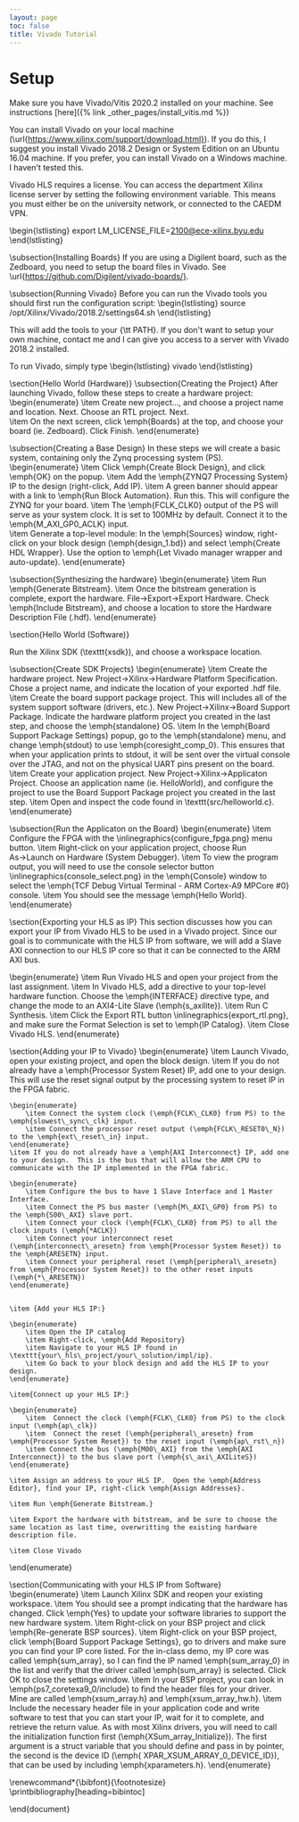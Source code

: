 ```yaml
---
layout: page
toc: false
title: Vivado Tutorial
---
```


# Setup

Make sure you have Vivado/Vitis 2020.2 installed on your machine.  See instructions [here]({% link _other_pages/install_vitis.md %})

You can install Vivado on your local machine (\url{https://www.xilinx.com/support/download.html}).  If you do this, I suggest you install Vivado 2018.2 Design or System Edition on an Ubuntu 16.04 machine.  If you prefer, you can install Vivado on a Windows machine.  I haven't tested this.  

Vivado HLS requires a license.  You can access the department Xilinx license server by setting the following environment variable.  This means you must either be on the university network, or connected to the CAEDM VPN.

\begin{lstlisting}
export LM_LICENSE_FILE=2100@ece-xilinx.byu.edu
\end{lstlisting}

\subsection{Installing Boards}
If you are using a Digilent board, such as the Zedboard, you need to setup the board files in Vivado.  See \url{https://github.com/Digilent/vivado-boards/}.

\subsection{Running Vivado}
Before you can run the Vivado tools you should first run the configuration script:
\begin{lstlisting}
source /opt/Xilinx/Vivado/2018.2/settings64.sh
\end{lstlisting}

This will add the tools to your {\tt PATH}.  If you don't want to setup your own machine, contact me and I can give you access to a server with Vivado 2018.2 installed.

To run Vivado, simply type
\begin{lstlisting}
vivado
\end{lstlisting}


\section{Hello World (Hardware)}
\subsection{Creating the Project}
After launching Vivado, follow these steps to create a hardware project:
\begin{enumerate}
\item Create new project..., and choose a project name and location.  Next.  Choose an RTL project. Next.  
\item On the next screen, click \emph{Boards} at the top, and choose your board (ie. Zedboard).  Click Finish.
\end{enumerate}

\subsection{Creating a Base Design}
In these steps we will create a basic system, containing only the Zynq processing system (PS).
\begin{enumerate}
	\item Click \emph{Create Block Design}, and click \emph{OK} on the popup.
	\item Add the \emph{ZYNQ7 Processing System} IP to the design (right-click, Add IP).
	\item A green banner should appear with a link to \emph{Run Block Automation}.  Run this. This will configure the ZYNQ for your board.
	\item The \emph{FCLK\_CLK0} output of the PS will serve as your system clock.  It is set to 100MHz by default.  Connect it to the \emph{M\_AXI\_GP0\_ACLK} input.	
	\item Generate a top-level module: In the \emph{Sources} window, right-click on your block design (\emph{design\_1.bd}) and select \emph{Create HDL Wrapper}. Use the option to \emph{Let Vivado manager wrapper and auto-update}.
\end{enumerate}

\subsection{Synthesizing the hardware}
\begin{enumerate}
	\item Run \emph{Generate Bitstream}.
	\item Once the bitstream generation is complete, export the hardware.  File$\rightarrow$Export$\rightarrow$Export Hardware.  Check \emph{Include Bitstream}, and choose a location to store the Hardware Description File (.hdf). 
\end{enumerate}


\section{Hello World (Software)}

Run the Xilinx SDK (\texttt{xsdk}), and choose a workspace location.

\subsection{Create SDK Projects}
\begin{enumerate}
	\item Create the hardware project.  New Project$\rightarrow$Xilinx$\rightarrow$Hardware Platform Specification.  Chose a project name, and indicate the location of your exported .hdf file.
	\item Create the board support package project.  This will includes all of the system support software (drivers, etc.).  New Project$\rightarrow$Xilinx$\rightarrow$Board Support Package.  Indicate the hardware platform project you created in the last step, and choose the \emph{standalone} OS. 
	\item In the \emph{Board Support Package Settings} popup, go to the \emph{standalone} menu, and change \emph{stdout} to use \emph{coresight\_comp\_0}.  This ensures that when your application prints to stdout, it will be sent over the virtual console over the JTAG, and not on the physical UART pins present on the board.  
	\item Create your application project.  New Project$\rightarrow$Xilinx$\rightarrow$Applicaton Project.  Choose an application name (ie. HelloWorld), and configure the project to use the Board Support Package project you created in the last step.
	\item Open and inspect the code found in \texttt{src/helloworld.c}.
\end{enumerate}

\subsection{Run the Applicaton on the Board}
\begin{enumerate}
	\item Configure the FPGA with the \inlinegraphics{configure_fpga.png} menu button.
	\item Right-click on your application project, choose Run As$\rightarrow$Launch on Hardware (System Debugger).
	\item To view the program output, you will need to use the console selector button \inlinegraphics{console_select.png} in the \emph{Console} window to select the \emph{TCF Debug Virtual Terminal - ARM Cortex-A9 MPCore \#0} console.
	\item You should see the message \emph{Hello World}.
\end{enumerate}


\section{Exporting your HLS as IP}
This section discusses how you can export your IP from Vivado HLS to be used in a Vivado project.  Since our goal is to communicate with the HLS IP from software, we will add a Slave AXI connection to our HLS IP core so that it can be connected to the ARM AXI bus.

\begin{enumerate}
	\item Run Vivado HLS and open your project from the last assignment.
	\item In Vivado HLS, add a directive to your top-level hardware function.  Choose the \emph{INTERFACE} directive type, and change the mode to an AXI4-Lite Slave (\emph{s\_axilite}).
	\item Run C Synthesis.
	\item Click the Export RTL button \inlinegraphics{export_rtl.png}, and make sure the Format Selection is set to \emph{IP Catalog}.
	\item Close Vivado HLS.
\end{enumerate}

\section{Adding your IP to Vivado}
\begin{enumerate}
	\item Launch Vivado, open your existing project, and open the block design.
	\item If you do not already have a \emph{Processor System Reset} IP, add one to your design.  This will use the reset signal output by the processing system to reset IP in the FPGA fabric.  
	
	\begin{enumerate}
		\item Connect the system clock (\emph{FCLK\_CLK0} from PS) to the \emph{slowest\_sync\_clk} input.
		\item Connect the processor reset output (\emph{FCLK\_RESET0\_N}) to the \emph{ext\_reset\_in} input.		
	\end{enumerate}
	\item If you do not already have a \emph{AXI Interconnect} IP, add one to your design.  This is the bus that will allow the ARM CPU to communicate with the IP implemented in the FPGA fabric.
	
	\begin{enumerate}
		\item Configure the bus to have 1 Slave Interface and 1 Master Interface.
		\item Connect the PS bus master (\emph{M\_AXI\_GP0} from PS) to the \emph{S00\_AXI} slave port.
		\item Connect your clock (\emph{FCLK\_CLK0} from PS) to all the clock inputs (\emph{*ACLK})
		\item Connect your interconnect reset (\emph{interconnect\_aresetn} from \emph{Processor System Reset}) to the \emph{ARESETN} input.
		\item Connect your peripheral reset (\emph{peripheral\_aresetn} from \emph{Processor System Reset}) to the other reset inputs (\emph{*\_ARESETN})
	\end{enumerate}


	\item {Add your HLS IP:}
	
	\begin{enumerate}
		\item Open the IP catalog
		\item Right-click, \emph{Add Repository}
		\item Navigate to your HLS IP found in \texttt{your\_hls\_project/your\_solution/impl/ip}.
		\item Go back to your block design and add the HLS IP to your design.
	\end{enumerate}
	
	\item{Connect up your HLS IP:}
	
	\begin{enumerate}
		\item  Connect the clock (\emph{FCLK\_CLK0} from PS) to the clock input (\emph{ap\_clk})
		\item  Connect the reset (\emph{peripheral\_aresetn} from \emph{Processor System Reset}) to the reset input (\emph{ap\_rst\_n})
		\item Connect the bus (\emph{M00\_AXI} from the \emph{AXI Interconnect}) to the bus slave port (\emph{s\_axi\_AXILiteS})
	\end{enumerate}
	
	\item Assign an address to your HLS IP.  Open the \emph{Address Editor}, find your IP, right-click \emph{Assign Addresses}.
	
	\item Run \emph{Generate Bitstream.}
	
	\item Export the hardware with bitstream, and be sure to choose the same location as last time, overwritting the existing hardware description file.

	\item Close Vivado
\end{enumerate}


\section{Communicating with your HLS IP from Software}
\begin{enumerate}
	\item Launch Xilinx SDK and reopen your existing workspace.
	\item You should see a prompt indicating that the hardware has changed.  Click \emph{Yes} to update your software libraries to support the new hardware system.
	\item Right-click on your BSP project and click \emph{Re-generate BSP sources}. 
	\item Right-click on your BSP project, click \emph{Board Support Package Settings}, go to drivers and make sure you can find your IP core listed.  For the in-class demo, my IP core was called \emph{sum\_array}, so I can find the IP named \emph{sum\_array\_0} in the list and verify that the driver called \emph{sum\_array} is selected. Click OK to close the settings window.
	\item In your BSP project, you can look in \emph{ps7\_coretexa9\_0/include} to find the header files for your driver.  Mine are called \emph{xsum\_array.h} and \emph{xsum\_array\_hw.h}.
	\item Include the necessary header file in your application code and write software to test that you can start your IP, wait for it to complete, and retrieve the return value.  As with most Xilinx drivers, you will need to call the initialization function first (\emph{XSum\_array\_Initialize}).  The first argument is a struct variable that you should define and pass in by pointer, the second is the device ID (\emph{ XPAR\_XSUM\_ARRAY\_0\_DEVICE\_ID}), that can be used by including \emph{xparameters.h}.
\end{enumerate}


\renewcommand*{\bibfont}{\footnotesize}
\printbibliography[heading=bibintoc]

\end{document}

